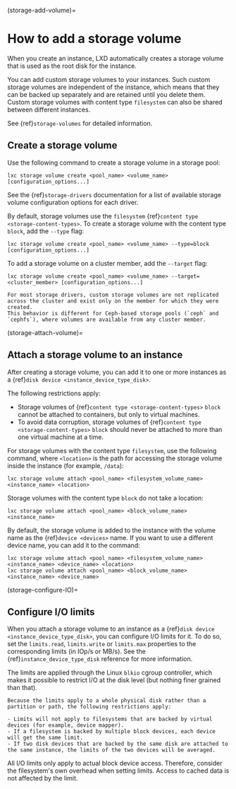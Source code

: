(storage-add-volume)=
# How to add a storage volume

When you create an instance, LXD automatically creates a storage volume that is used as the root disk for the instance.

You can add custom storage volumes to your instances.
Such custom storage volumes are independent of the instance, which means that they can be backed up separately and are retained until you delete them.
Custom storage volumes with content type `filesystem` can also be shared between different instances.

See {ref}`storage-volumes` for detailed information.

## Create a storage volume

Use the following command to create a storage volume in a storage pool:

    lxc storage volume create <pool_name> <volume_name> [configuration_options...]

See the {ref}`storage-drivers` documentation for a list of available storage volume configuration options for each driver.

By default, storage volumes use the `filesystem` {ref}`content type <storage-content-types>`.
To create a storage volume with the content type `block`, add the `--type` flag:

    lxc storage volume create <pool_name> <volume_name> --type=block [configuration_options...]

To add a storage volume on a cluster member, add the `--target` flag:

    lxc storage volume create <pool_name> <volume_name> --target=<cluster_member> [configuration_options...]

```{note}
For most storage drivers, custom storage volumes are not replicated across the cluster and exist only on the member for which they were created.
This behavior is different for Ceph-based storage pools (`ceph` and `cephfs`), where volumes are available from any cluster member.
```

(storage-attach-volume)=
## Attach a storage volume to an instance

After creating a storage volume, you can add it to one or more instances as a {ref}`disk device <instance_device_type_disk>`.

The following restrictions apply:

- Storage volumes of {ref}`content type <storage-content-types>` `block` cannot be attached to containers, but only to virtual machines.
- To avoid data corruption, storage volumes of {ref}`content type <storage-content-types>` `block` should never be attached to more than one virtual machine at a time.

For storage volumes with the content type `filesystem`, use the following command, where `<location>` is the path for accessing the storage volume inside the instance (for example, `/data`):

    lxc storage volume attach <pool_name> <filesystem_volume_name> <instance_name> <location>

Storage volumes with the content type `block` do not take a location:

    lxc storage volume attach <pool_name> <block_volume_name> <instance_name>

By default, the storage volume is added to the instance with the volume name as the {ref}`device <devices>` name.
If you want to use a different device name, you can add it to the command:

    lxc storage volume attach <pool_name> <filesystem_volume_name> <instance_name> <device_name> <location>
    lxc storage volume attach <pool_name> <block_volume_name> <instance_name> <device_name>

(storage-configure-IO)=
## Configure I/O limits

When you attach a storage volume to an instance as a {ref}`disk device <instance_device_type_disk>`, you can configure I/O limits for it.
To do so, set the `limits.read`, `limits.write` or `limits.max` properties to the corresponding limits (in IOp/s or MB/s).
See the {ref}`instance_device_type_disk` reference for more information.

The limits are applied through the Linux `blkio` cgroup controller, which makes it possible to restrict I/O at the disk level (but nothing finer grained than that).

```{note}
Because the limits apply to a whole physical disk rather than a partition or path, the following restrictions apply:

- Limits will not apply to filesystems that are backed by virtual devices (for example, device mapper).
- If a filesystem is backed by multiple block devices, each device will get the same limit.
- If two disk devices that are backed by the same disk are attached to the same instance, the limits of the two devices will be averaged.
```

All I/O limits only apply to actual block device access.
Therefore, consider the filesystem's own overhead when setting limits.
Access to cached data is not affected by the limit.
